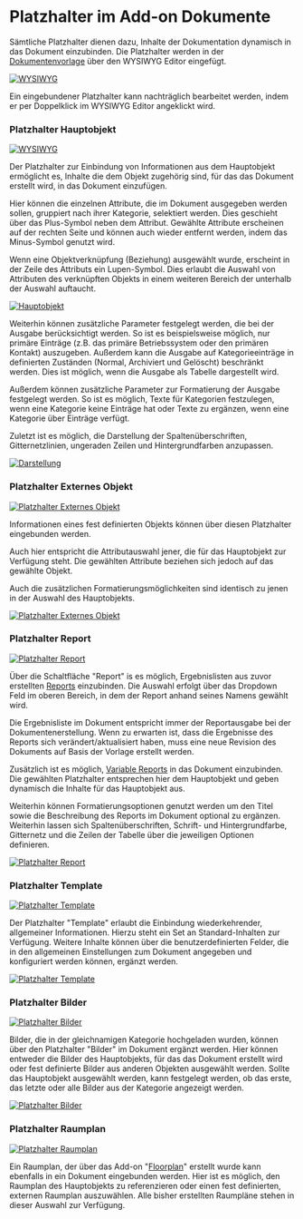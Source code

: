 # Platzhalter im Add-on Dokumente

Sämtliche Platzhalter dienen dazu, Inhalte der Dokumentation dynamisch in das Dokument einzubinden. Die Platzhalter werden in der [Dokumentenvorlage](./dokumentenvorlagen.md) über den WYSIWYG Editor eingefügt.

[![WYSIWYG](../../assets/images/de/i-doit-pro-add-ons/documents/platzhalter/1-ph.png)](../../assets/images/de/i-doit-pro-add-ons/documents/platzhalter/1-ph.png)

Ein eingebundener Platzhalter kann nachträglich bearbeitet werden, indem er per Doppelklick im WYSIWYG Editor angeklickt wird.

### Platzhalter Hauptobjekt

[![WYSIWYG](../../assets/images/de/i-doit-pro-add-ons/documents/platzhalter/2-ph.png)](../../assets/images/de/i-doit-pro-add-ons/documents/platzhalter/2-ph.png)

Der Platzhalter zur Einbindung von Informationen aus dem Hauptobjekt ermöglicht es, Inhalte die dem Objekt zugehörig sind, für das das Dokument erstellt wird, in das Dokument einzufügen.

Hier können die einzelnen Attribute, die im Dokument ausgegeben werden sollen, gruppiert nach ihrer Kategorie, selektiert werden. Dies geschieht über das Plus-Symbol neben dem Attribut. Gewählte Attribute erscheinen auf der rechten Seite und können auch wieder entfernt werden, indem das Minus-Symbol genutzt wird.

Wenn eine Objektverknüpfung (Beziehung) ausgewählt wurde, erscheint in der Zeile des Attributs ein Lupen-Symbol. Dies erlaubt die Auswahl von Attributen des verknüpften Objekts in einem weiteren Bereich der unterhalb der Auswahl auftaucht.

[![Hauptobjekt](../../assets/images/de/i-doit-pro-add-ons/documents/platzhalter/3-ph.png)](../../assets/images/de/i-doit-pro-add-ons/documents/platzhalter/3-ph.png)

Weiterhin können zusätzliche Parameter festgelegt werden, die bei der Ausgabe berücksichtigt werden. So ist es beispielsweise möglich, nur primäre Einträge (z.B. das primäre Betriebssystem oder den primären Kontakt) auszugeben. Außerdem kann die Ausgabe auf Kategorieeinträge in definierten Zuständen (Normal, Archiviert und Gelöscht) beschränkt werden. Dies ist möglich, wenn die Ausgabe als Tabelle dargestellt wird.

Außerdem können zusätzliche Parameter zur Formatierung der Ausgabe festgelegt werden. So ist es möglich, Texte für Kategorien festzulegen, wenn eine Kategorie keine Einträge hat oder Texte zu ergänzen, wenn eine Kategorie über Einträge verfügt.

Zuletzt ist es möglich, die Darstellung der Spaltenüberschriften, Gitternetzlinien, ungeraden Zeilen und Hintergrundfarben anzupassen.

[![Darstellung](../../assets/images/de/i-doit-pro-add-ons/documents/platzhalter/4-ph.png)](../../assets/images/de/i-doit-pro-add-ons/documents/platzhalter/4-ph.png)

### Platzhalter Externes Objekt

[![Platzhalter Externes Objekt](../../assets/images/de/i-doit-pro-add-ons/documents/platzhalter/5-ph.png)](../../assets/images/de/i-doit-pro-add-ons/documents/platzhalter/5-ph.png)

Informationen eines fest definierten Objekts können über diesen Platzhalter eingebunden werden.

Auch hier entspricht die Attributauswahl jener, die für das Hauptobjekt zur Verfügung steht. Die gewählten Attribute beziehen sich jedoch auf das gewählte Objekt.

Auch die zusätzlichen Formatierungsmöglichkeiten sind identisch zu jenen in der Auswahl des Hauptobjekts.

[![Platzhalter Externes Objekt](../../assets/images/de/i-doit-pro-add-ons/documents/platzhalter/6-ph.png)](../../assets/images/de/i-doit-pro-add-ons/documents/platzhalter/6-ph.png)

### Platzhalter Report

[![Platzhalter Report](../../assets/images/de/i-doit-pro-add-ons/documents/platzhalter/7-ph.png)](../../assets/images/de/i-doit-pro-add-ons/documents/platzhalter/7-ph.png)

Über die Schaltfläche "Report" is es möglich, Ergebnislisten aus zuvor erstellten [Reports](../../auswertungen/report-manager.md) einzubinden. Die Auswahl erfolgt über das Dropdown Feld im oberen Bereich, in dem der Report anhand seines Namens gewählt wird.

Die Ergebnisliste im Dokument entspricht immer der Reportausgabe bei der Dokumentenerstellung. Wenn zu erwarten ist, dass die Ergebnisse des Reports sich verändert/aktualisiert haben, muss eine neue Revision des Dokuments auf Basis der Vorlage erstellt werden.

Zusätzlich ist es möglich, [Variable Reports](../../auswertungen/variable-reports.md) in das Dokument einzubinden. Die gewählten Platzhalter entsprechen hier dem Hauptobjekt und geben dynamisch die Inhalte für das Hauptobjekt aus.

Weiterhin können Formatierungsoptionen genutzt werden um den Titel sowie die Beschreibung des Reports im Dokument optional zu ergänzen. Weiterhin lassen sich Spaltenüberschriften, Schrift- und Hintergrundfarbe, Gitternetz und die Zeilen der Tabelle über die jeweiligen Optionen definieren.

[![Platzhalter Report](../../assets/images/de/i-doit-pro-add-ons/documents/platzhalter/8-ph.png)](../../assets/images/de/i-doit-pro-add-ons/documents/platzhalter/8-ph.png)

### Platzhalter Template

[![Platzhalter Template](../../assets/images/de/i-doit-pro-add-ons/documents/platzhalter/9-ph.png)](../../assets/images/de/i-doit-pro-add-ons/documents/platzhalter/9-ph.png)

Der Platzhalter "Template" erlaubt die Einbindung wiederkehrender, allgemeiner Informationen. Hierzu steht ein Set an Standard-Inhalten zur Verfügung. Weitere Inhalte können über die benutzerdefinierten Felder, die in den allgemeinen Einstellungen zum Dokument angegeben und konfiguriert werden können, ergänzt werden.

[![Platzhalter Template](../../assets/images/de/i-doit-pro-add-ons/documents/platzhalter/10-ph.png)](../../assets/images/de/i-doit-pro-add-ons/documents/platzhalter/10-ph.png)

### Platzhalter Bilder

[![Platzhalter Bilder](../../assets/images/de/i-doit-pro-add-ons/documents/platzhalter/11-ph.png)](../../assets/images/de/i-doit-pro-add-ons/documents/platzhalter/11-ph.png)

Bilder, die in der gleichnamigen Kategorie hochgeladen wurden, können über den Platzhalter "Bilder" im Dokument ergänzt werden. Hier können entweder die Bilder des Hauptobjekts, für das das Dokument erstellt wird oder fest definierte Bilder aus anderen Objekten ausgewählt werden. Sollte das Hauptobjekt ausgewählt werden, kann festgelegt werden, ob das erste, das letzte oder alle Bilder aus der Kategorie angezeigt werden.

[![Platzhalter Bilder](../../assets/images/de/i-doit-pro-add-ons/documents/platzhalter/12-ph.png)](../../assets/images/de/i-doit-pro-add-ons/documents/platzhalter/12-ph.png)

### Platzhalter Raumplan

[![Platzhalter Raumplan](../../assets/images/de/i-doit-pro-add-ons/documents/platzhalter/13-ph.png)](../../assets/images/de/i-doit-pro-add-ons/documents/platzhalter/13-ph.png)

Ein Raumplan, der über das Add-on "[Floorplan](../floorplan.md)" erstellt wurde kann ebenfalls in ein Dokument eingebunden werden. Hier ist es möglich, den Raumplan des Hauptobjekts zu referenzieren oder einen fest definierten, externen Raumplan auszuwählen. Alle bisher erstellten Raumpläne stehen in dieser Auswahl zur Verfügung.
